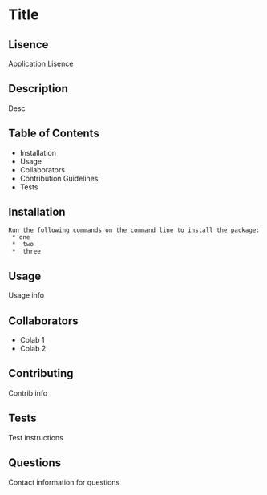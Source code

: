 # Title
## Lisence
Application Lisence

## Description
Desc

## Table of Contents
* Installation
* Usage
* Collaborators
* Contribution Guidelines
* Tests

## Installation
```
Run the following commands on the command line to install the package: 
 * one 
 *  two 
 *  three
```

## Usage
Usage info

## Collaborators
* Colab 1
* Colab 2

## Contributing
Contrib info

## Tests
Test instructions

## Questions
Contact information for questions
